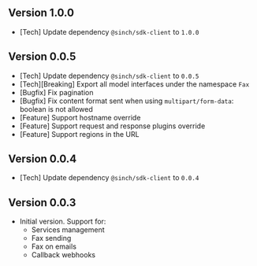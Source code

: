 ## Version 1.0.0
- [Tech] Update dependency `@sinch/sdk-client` to `1.0.0`

## Version 0.0.5
- [Tech] Update dependency `@sinch/sdk-client` to `0.0.5`
- [Tech][Breaking] Export all model interfaces under the namespace `Fax`
- [Bugfix] Fix pagination
- [Bugfix] Fix content format sent when using `multipart/form-data`: boolean is not allowed
- [Feature] Support hostname override
- [Feature] Support request and response plugins override
- [Feature] Support regions in the URL

## Version 0.0.4
- [Tech] Update dependency `@sinch/sdk-client` to `0.0.4`

## Version 0.0.3

- Initial version. Support for:
  - Services management
  - Fax sending
  - Fax on emails
  - Callback webhooks
